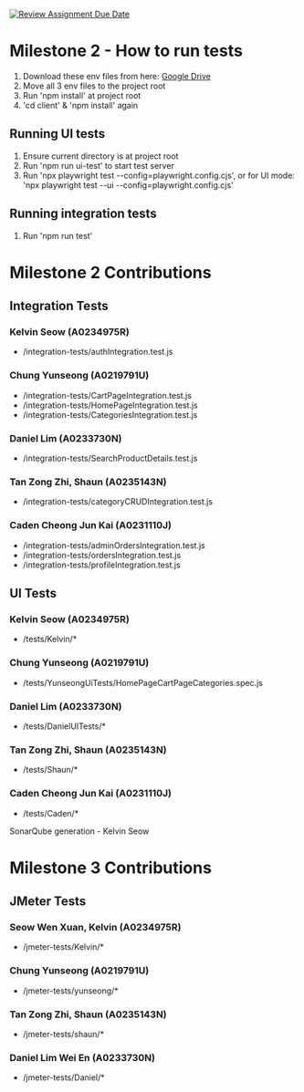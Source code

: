 [![Review Assignment Due Date](https://classroom.github.com/assets/deadline-readme-button-22041afd0340ce965d47ae6ef1cefeee28c7c493a6346c4f15d667ab976d596c.svg)](https://classroom.github.com/a/Lq2be5ao)

# Milestone 2 - How to run tests

1. Download these env files from here: [Google Drive](https://drive.google.com/drive/folders/1X1ibo3JVlgANbw4X6V6zR-BPW2oAaF6p?usp=drive_link)
2. Move all 3 env files to the project root
3. Run 'npm install' at project root
4. 'cd client' & 'npm install' again

## Running UI tests

1. Ensure current directory is at project root
2. Run 'npm run ui-test' to start test server
3. Run 'npx playwright test --config=playwright.config.cjs', or for UI mode: 'npx playwright test --ui --config=playwright.config.cjs'

## Running integration tests

1. Run 'npm run test'

# Milestone 2 Contributions

## Integration Tests

### Kelvin Seow (A0234975R)

- /integration-tests/authIntegration.test.js

### Chung Yunseong (A0219791U)

- /integration-tests/CartPageIntegration.test.js
- /integration-tests/HomePageIntegration.test.js
- /integration-tests/CategoriesIntegration.test.js

### Daniel Lim (A0233730N)

- /integration-tests/SearchProductDetails.test.js

### Tan Zong Zhi, Shaun (A0235143N)

- /integration-tests/categoryCRUDIntegration.test.js

### Caden Cheong Jun Kai (A0231110J)

- /integration-tests/adminOrdersIntegration.test.js
- /integration-tests/ordersIntegration.test.js
- /integration-tests/profileIntegration.test.js

## UI Tests

### Kelvin Seow (A0234975R)

- /tests/Kelvin/\*

### Chung Yunseong (A0219791U)

- /tests/YunseongUiTests/HomePageCartPageCategories.spec.js

### Daniel Lim (A0233730N)

- /tests/DanielUITests/\*

### Tan Zong Zhi, Shaun (A0235143N)

- /tests/Shaun/\*

### Caden Cheong Jun Kai (A0231110J)

- /tests/Caden/\*

SonarQube generation - Kelvin Seow

# Milestone 3 Contributions

## JMeter Tests

### Seow Wen Xuan, Kelvin (A0234975R)

- /jmeter-tests/Kelvin/\*

### Chung Yunseong (A0219791U)

- /jmeter-tests/yunseong/\*

### Tan Zong Zhi, Shaun (A0235143N)

- /jmeter-tests/shaun/\*

### Daniel Lim Wei En (A0233730N)

- /jmeter-tests/Daniel/\*
